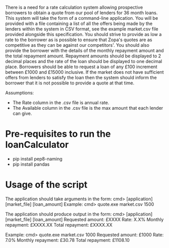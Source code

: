 There is a need for a rate calculation system allowing prospective borrowers to obtain a quote from our pool of lenders for 36 month loans. This system will take the form of a command-line application. You will be provided with a file containing a list of all the offers being made by the lenders within the system in CSV format, see the example market.csv file provided alongside this specification. You should strive to provide as low a rate to the borrower as is possible to ensure that Zopa's quotes are as competitive as they can be against our competitors'. You should also provide the borrower with the details of the monthly repayment amount and the total repayment amount. Repayment amounts should be displayed to 2 decimal places and the rate of the loan should be displayed to one decimal place. Borrowers should be able to request a loan of any £100 increment between £1000 and £15000 inclusive. If the market does not have sufficient offers from lenders to satisfy the loan then the system should inform the borrower that it is not possible to provide a quote at that time.

Assumptions:
- The Rate column in the .csv file is annual rate.
- The Available column in the .csv file is the max amount that each lender can give. 


# Pre-requisites to run the loanCalculator
- pip install pep8-naming
- pip install pandas


# Usage of the script

The application should take arguments in the form: 
cmd> [application] [market_file] [loan_amount] 
Example: cmd> quote.exe market.csv 1500
 
The application should produce output in the form: 
cmd> [application] [market_file] [loan_amount] 
Requested amount: £XXXX 
Rate: X.X% 
Monthly repayment: £XXXX.XX 
Total repayment: £XXXX.XX

Example: cmd> quote.exe market.csv 1000 
Requested amount: £1000 
Rate: 7.0% 
Monthly repayment: £30.78 
Total repayment: £1108.10



 
